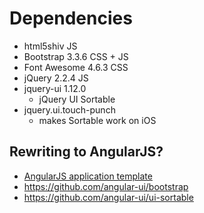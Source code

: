 # Dependencies

- html5shiv JS
- Bootstrap 3.3.6 CSS + JS
- Font Awesome 4.6.3 CSS
- jQuery 2.2.4 JS
- jquery-ui 1.12.0
  - jQuery UI Sortable
- jquery.ui.touch-punch
  - makes Sortable work on iOS


## Rewriting to AngularJS?

- [AngularJS application template](https://github.com/angular/angular-phonecat)
- https://github.com/angular-ui/bootstrap
- https://github.com/angular-ui/ui-sortable
